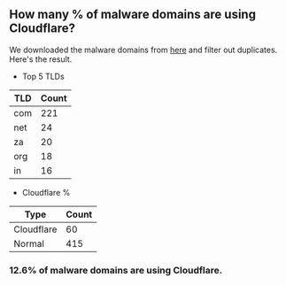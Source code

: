 ## How many % of malware domains are using Cloudflare?


We downloaded the malware domains from [here](https://urlhaus.abuse.ch) and filter out duplicates.
Here's the result.


[//]: # (start replacement)


- Top 5 TLDs

| TLD | Count |
| --- | --- |
| com | 221 |
| net | 24 |
| za | 20 |
| org | 18 |
| in | 16 |


- Cloudflare %

| Type | Count |
| --- | --- |
| Cloudflare | 60 |
| Normal | 415 |


### 12.6% of malware domains are using Cloudflare.